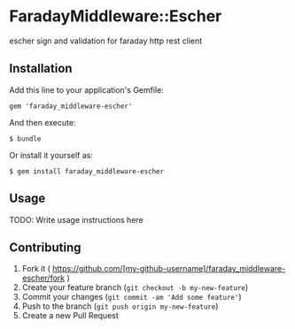 # FaradayMiddleware::Escher

escher sign and validation for faraday http rest client

## Installation

Add this line to your application's Gemfile:

    gem 'faraday_middleware-escher'

And then execute:

    $ bundle

Or install it yourself as:

    $ gem install faraday_middleware-escher

## Usage

TODO: Write usage instructions here

## Contributing

1. Fork it ( https://github.com/[my-github-username]/faraday_middleware-escher/fork )
2. Create your feature branch (`git checkout -b my-new-feature`)
3. Commit your changes (`git commit -am 'Add some feature'`)
4. Push to the branch (`git push origin my-new-feature`)
5. Create a new Pull Request
